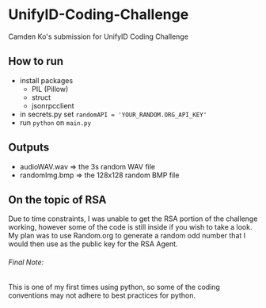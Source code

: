 # UnifyID-Coding-Challenge
Camden Ko's submission for UnifyID Coding Challenge

## How to run
 - install packages
    - PIL (Pillow)
     - struct
     - jsonrpcclient
 - in secrets.py set ```randomAPI = 'YOUR_RANDOM.ORG_API_KEY'```
 - run ```python``` on ```main.py```

## Outputs
  - audioWAV.wav => the 3s random WAV file
  - randomImg.bmp => the 128x128 random BMP file

## On the topic of RSA
Due to time constraints, I was unable to get the RSA portion of the challenge working, however some of the code is still inside if you wish to take a look. My plan was to use Random.org to generate a random odd number that I would then use as the public key for the RSA Agent.

###### Final Note:
This is one of my first times using python, so some of the coding conventions may not adhere to best practices for python.
